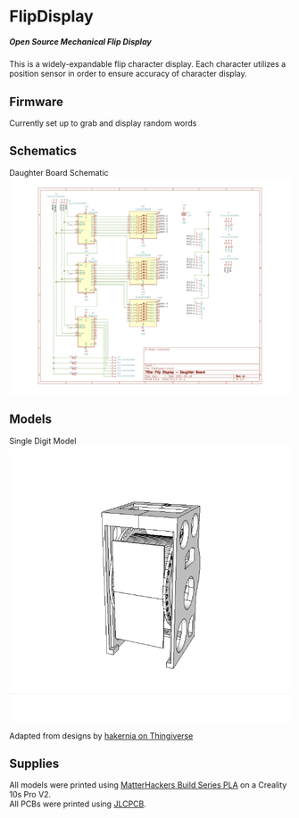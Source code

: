 # FlipDisplay
##### Open Source Mechanical Flip Display

This is a widely-expandable flip character display. Each character utilizes a position sensor in order to ensure accuracy of character display.

## Firmware
Currently set up to grab and display random words

## Schematics
Daughter Board Schematic  
![Schematic](https://raw.githubusercontent.com/LesserChance/FlipDisplay/main/img/schematic-v4.png)

## Models
Single Digit Model  
![models](https://raw.githubusercontent.com/LesserChance/FlipDisplay/main/img/Model-v7.png)

Adapted from designs by [hakernia on Thingiverse](https://www.thingiverse.com/thing:2369832)

## Supplies
All models were printed using [MatterHackers Build Series PLA](https://www.matterhackers.com/store/l/175mm-pla-filament-black-1-kg/sk/MY6CYEZM) on a Creality 10s Pro V2.  
All PCBs were printed using [JLCPCB](https://jlcpcb.com/).  
